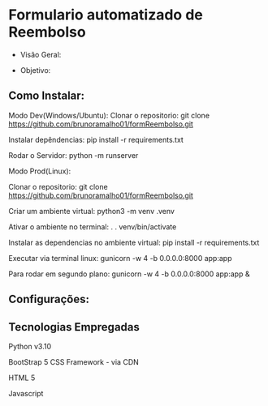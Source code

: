 # Formulario automatizado de Reembolso

- Visão Geral:

- Objetivo:


## Como Instalar:
Modo Dev(Windows/Ubuntu):
Clonar o repositorio:
git clone https://github.com/brunoramalho01/formReembolso.git

Instalar depêndencias:
pip install -r requirements.txt

Rodar o Servidor:
python -m runserver

Modo Prod(Linux):

Clonar o repositorio:
git clone https://github.com/brunoramalho01/formReembolso.git

Criar um ambiente virtual:
python3 -m venv .venv

Ativar o ambiente no terminal:
. . venv/bin/activate

Instalar as dependencias no ambiente virtual:
pip install -r requirements.txt

Executar via terminal linux:
gunicorn -w 4 -b 0.0.0.0:8000 app:app

Para rodar em segundo plano:
gunicorn -w 4 -b 0.0.0.0:8000 app:app &

## Configurações:


## Tecnologias Empregadas

Python v3.10

BootStrap 5 CSS Framework - via CDN

HTML 5

Javascript